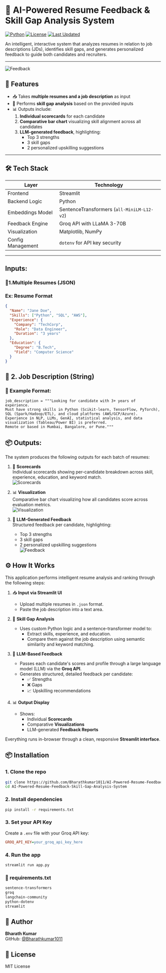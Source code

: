 
# 🤖 AI-Powered Resume Feedback & Skill Gap Analysis System

[![Python](https://img.shields.io/badge/Python-3.10%2B-blue.svg)](https://www.python.org/)
[![License](https://img.shields.io/badge/License-MIT-green.svg)](./LICENSE)
[![Last Updated](https://img.shields.io/badge/Last_Update-July_2025-orange.svg)](#)


An intelligent, interactive system that analyzes resumes in relation to job descriptions (JDs), identifies skill gaps, and generates personalized feedback to guide both candidates and recruiters.

---

![Feedback](https://github.com/Bharathkumar1011/Feedback-App/raw/main/feedback%20generation_page-0001.jpg)


## 🚀 Features

- 📥 Takes **multiple resumes and a job description** as input  
- 🧠 Performs **skill gap analysis** based on the provided inputs  
- 📊 Outputs include:
  1. **Individual scorecards** for each candidate  
  2. **Comparative bar chart** visualizing skill alignment across all candidates  
  3. **LLM-generated feedback**, highlighting:  
     - Top 3 strengths  
     - 3 skill gaps  
     - 2 personalized upskilling suggestions  


---

## 🛠️ Tech Stack

| Layer             | Technology                                |
|------------------|--------------------------------------------|
| Frontend          | Streamlit                                 |
| Backend Logic     | Python                                    |
| Embeddings Model  |SentenceTransformers (`all-MiniLM-L12-v2`) |
| Feedback Engine   | Groq API with LLaMA 3-70B                 |
| Visualization     | Matplotlib, NumPy                         |
| Config Management | `dotenv` for API key security             |

---
## Inputs:
### 📄1.Multiple Resumes (JSON)
### Ex: Resume Format
```json
{
  "Name": "Jane Doe",
  "Skills": ["Python", "SQL", "AWS"],
  "Experience": {
    "Company": "TechCorp",
    "Role": "Data Engineer",
    "Duration": "3 years"
  },
  "Education": {
    "Degree": "B.Tech",
    "Field": "Computer Science"
  }
}
```
## 📄 2. Job Description (String)
### 🧾 Example Format:

```
job_description = """Looking for candidate with 3+ years of experience.  
Must have strong skills in Python (Scikit-learn, TensorFlow, PyTorch), SQL (Spark/Hadoop/ETL), and cloud platforms (AWS/GCP/Azure).  
Experience in NLP, LLMs, GenAI, statistical analysis, and data visualization (Tableau/Power BI) is preferred.  
Remote or based in Mumbai, Bangalore, or Pune."""
```

## 📦 Outputs:

The system produces the following outputs for each batch of resumes:

1. 📄 **Scorecards**  
   Individual scorecards showing per-candidate breakdown across skill, experience, education, and keyword match.  
   ![Scorecards](./scorecards_page-0001.jpg)

2. 📊 **Visualization**  
   Comparative bar chart visualizing how all candidates score across evaluation metrics.  
   ![Visualization](./visualization_page-0001.jpg)

3. 💬 **LLM-Generated Feedback**  
   Structured feedback per candidate, highlighting:  
   - Top 3 strengths  
   - 3 skill gaps  
   - 2 personalized upskilling suggestions  
   ![Feedback](https://github.com/Bharathkumar1011/Feedback-App/raw/main/feedback%20generation_page-0001.jpg)
## ⚙️ How It Works

This application performs intelligent resume analysis and ranking through the following steps:

1. 📥 **Input via Streamlit UI**
   - Upload multiple resumes in `.json` format.
   - Paste the job description into a text area.

2. 🧠 **Skill Gap Analysis**
   - Uses custom Python logic and a sentence-transformer model to:
     - Extract skills, experience, and education.
     - Compare them against the job description using semantic similarity and keyword matching.

3. 🤖 **LLM-Based Feedback**
   - Passes each candidate's scores and profile through a large language model (LLM) via the **Groq API**.
   - Generates structured, detailed feedback per candidate:
     - ✅ Strengths
     - ❌ Gaps
     - 📈 Upskilling recommendations

4. 📊 **Output Display**
   - Shows:
     - Individual **Scorecards**
     - Comparative **Visualizations**
     - LLM-generated **Feedback Reports**

Everything runs in-browser through a clean, responsive **Streamlit interface**.


## 📦 Installation

### 1. Clone the repo

```bash
git clone https://github.com/Bharathkumar1011/AI-Powered-Resume-Feedback-Skill-Gap-Analysis-System.git
cd AI-Powered-Resume-Feedback-Skill-Gap-Analysis-System
```

### 2. Install dependencies

```bash
pip install -r requirements.txt
```

### 3. Set your API Key

Create a `.env` file with your Groq API key:

```ini
GROQ_API_KEY=your_groq_api_key_here
```

### 4. Run the app

```bash
streamlit run app.py
```
### 📄 requirements.txt

```txt
sentence-transformers
groq
langchain-community
python-dotenv
streamlit
```

## 👤 Author

**Bharath Kumar**  
GitHub: [@Bharathkumar1011](https://github.com/Bharathkumar1011)

## 📜 License

MIT License
